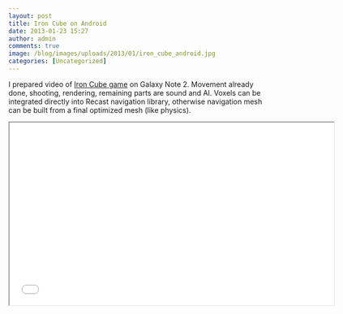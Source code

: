 ```yaml
---
layout: post
title: Iron Cube on Android
date: 2013-01-23 15:27
author: admin
comments: true
image: /blog/images/uploads/2013/01/iron_cube_android.jpg
categories: [Uncategorized]
---
```

I prepared video of <a href="http://www.moddb.com/games/iron-cube">Iron Cube game</a> on Galaxy Note 2. Movement already done, shooting, rendering, remaining parts are sound and AI. Voxels can be integrated directly into Recast navigation library, otherwise navigation mesh can be built from a final optimized mesh (like physics).
<div class="videoWrapper"><iframe src="//www.youtube.com/embed/dqQ7ZjHgpYk" height="360" width="640"></iframe></div>
